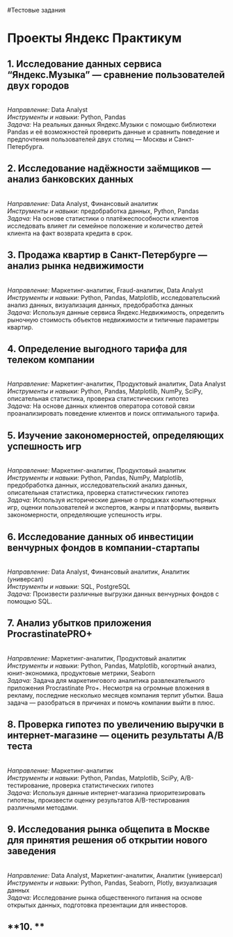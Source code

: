 #Тестовые задания


# Проекты Яндекс Практикум
## **1. Исследование данных сервиса “Яндекс.Музыка” — сравнение пользователей двух городов**
<br>*Направление:* Data Analyst
<br>*Инструменты и навыки:* Python, Pandas 
<br>*Задача:* На реальных данных Яндекс.Музыки c помощью библиотеки Pandas и её возможностей проверить данные и сравнить поведение и предпочтения пользователей двух столиц — Москвы и Санкт-Петербурга.

## **2. Исследование надёжности заёмщиков — анализ банковских данных**
<br>*Направление:* Data Analyst, Финансовый аналитик
<br>*Инструменты и навыки:* предобработка данных, Python, Pandas
<br>*Задача:* На основе статистики о платёжеспособности клиентов исследовать влияет ли семейное положение и количество детей клиента на факт возврата кредита в срок.

## **3. Продажа квартир в Санкт-Петербурге — анализ рынка недвижимости**
<br>*Направление:* Маркетинг-аналитик, Fraud-аналитик, Data Analyst
<br>*Инструменты и навыки:* Python, Pandas, Matplotlib, исследовательский анализ данных, визуализация данных, предобработка данных 
<br>*Задача:* Используя данные сервиса Яндекс.Недвижимость, определить рыночную стоимость объектов недвижимости и типичные параметры квартир.

## **4. Определение выгодного тарифа для телеком компании**
<br>*Направление:* Маркетинг-аналитик, Продуктовый аналитик, Data Analyst
<br>*Инструменты и навыки:* Python, Pandas, Matplotlib, NumPy, SciPy, описательная статистика, проверка статистических гипотез
<br>*Задача:* На основе данных клиентов оператора сотовой связи проанализировать поведение клиентов и поиск оптимального тарифа.

## **5. Изучение закономерностей, определяющих успешность игр**
<br>*Направление:* Маркетинг-аналитик, Продуктовый аналитик
<br>*Инструменты и навыки:* Python, Pandas, NumPy, Matplotlib, предобработка данных, исследовательский анализ данных, описательная статистика, проверка статистических гипотез
<br>*Задача:* Используя исторические данные о продажах компьютерных игр, оценки пользователей и экспертов, жанры и платформы, выявить закономерности, определяющие успешность игры.

## **6. Исследование данных об инвестиции венчурных фондов в компании-стартапы**
<br>*Направление:* Data Analyst, Финансовый аналитик, Аналитик (универсал)
<br>*Инструменты и навыки:* SQL, PostgreSQL
<br>*Задача:* Произвести различные выгрузки данных венчурных фондов с помощью SQL.

## **7. Анализ убытков приложения ProcrastinatePRO+**
<br>*Направление:* Маркетинг-аналитик, Продуктовый аналитик
<br>*Инструменты и навыки:* Python, Pandas, Matplotlib, когортный анализ, юнит-экономика, продуктовые метрики, Seaborn
<br>*Задача:* Задача для маркетингового аналитика развлекательного приложения Procrastinate Pro+. Несмотря на огромные вложения в рекламу, последние несколько месяцев компания терпит убытки. Ваша задача — разобраться в причинах и помочь компании выйти в плюс.

## **8. Проверка гипотез по увеличению выручки в интернет-магазине — оценить результаты A/B теста**
<br>*Направление:* Маркетинг-аналитик
<br>*Инструменты и навыки:* Python, Pandas, Matplotlib, SciPy, A/B-тестирование, проверка статистических гипотез
<br>*Задача:* Используя данные интернет-магазина приоритезировать гипотезы, произвести оценку результатов A/B-тестирования различными методами.

## **9. Исследования рынка общепита в Москве для принятия решения об открытии нового заведения**
<br>*Направление:* Data Analyst, Маркетинг-аналитик, Аналитик (универсал)
<br>*Инструменты и навыки:* Python, Pandas, Seaborn, Plotly, визуализация данных
<br>*Задача:* Исследование рынка общественного питания на основе открытых данных, подготовка презентации для инвесторов.

## **10. **
